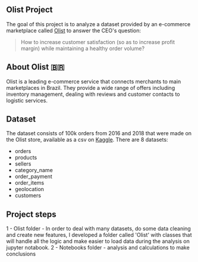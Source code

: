 ## Olist Project

The goal of this project is to analyze a dataset provided by an e-commerce marketplace called [Olist](https://www.olist.com) to answer the CEO's question:

> How to increase customer satisfaction (so as to increase profit margin) while maintaining a healthy order volume?

## About Olist 🇧🇷

Olist is a leading e-commerce service that connects merchants to main marketplaces in Brazil. They provide a wide range of offers including inventory management, dealing with reviews and customer contacts to logistic services.


## Dataset

The dataset consists of 100k orders from 2016 and 2018 that were made on the Olist store, available as a csv on [Kaggle](https://www.kaggle.com/olistbr/brazilian-ecommerce). There are 8 datasets:
- orders
- products
- sellers
- category_name
- order_payment
- order_items
- geolocation
- customers

## Project steps
1 - Olist folder - In order to deal with many datasets, do some data cleaning and create new features, I developed a folder called 'Olist' with classes that will handle all the logic and make easier to load data during the analysis on jupyter notabook.
2 - Notebooks folder - analysis and calculations to make conclusions
